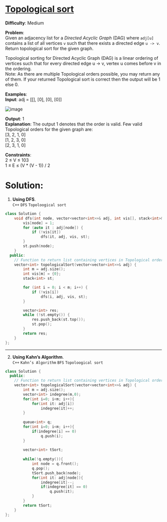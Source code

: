 # [Topological sort](https://www.geeksforgeeks.org/problems/topological-sort/1)  
**Difficulty**: Medium  

**Problem**:  
Given an adjacency list for a _Directed Acyclic Graph_ (DAG) where `adj[u]` contains a list of all vertices `v` such that there exists a directed edge `u -> v`. Return topological sort for the given graph.  

Topological sorting for Directed Acyclic Graph (DAG) is a linear ordering of vertices such that for every directed edge u -> v, vertex u comes before v in the ordering.  
Note: As there are multiple Topological orders possible, you may return any of them. If your returned Topological sort is correct then the output will be 1 else 0.

**Examples**:  
**Input**: adj = [[], [0], [0], [0]]  

![image](https://github.com/user-attachments/assets/e241e37c-5326-4d05-b021-937c99b84ce2)  

**Output**: 1  
**Explanation**: The output 1 denotes that the order is valid. Few valid Topological orders for the given graph are:  
[3, 2, 1, 0]  
[1, 2, 3, 0]  
[2, 3, 1, 0]  

**Constraints**:  
2  ≤  V  ≤  103  
1  ≤  E  ≤  (V * (V - 1)) / 2  

# Solution:

1. **Using DFS**.  
   `C++` `DFS` `Topoloogical sort` 
```cpp
class Solution {
    void dfs(int node, vector<vector<int>>& adj, int vis[], stack<int>& st) {
        vis[node] = 1;
        for (auto it : adj[node]) {
            if (!vis[it])
                dfs(it, adj, vis, st);
        }
        st.push(node);
    }
  public:
    // Function to return list containing vertices in Topological order.
    vector<int> topologicalSort(vector<vector<int>>& adj) {
        int m = adj.size();
        int vis[m] = {0};
        stack<int> st;

        for (int i = 0; i < m; i++) {
            if (!vis[i])
                dfs(i, adj, vis, st);
        }

        vector<int> res;
        while (!st.empty()) {
            res.push_back(st.top());
            st.pop();
        }
        return res;
    }
};
```
--- 
2. **Using Kahn’s Algorithm**.  
`C++` `Kahn’s Algorithm` `BFS` `Topoloogical sort` 

```cpp
class Solution {
  public:
    // Function to return list containing vertices in Topological order.
    vector<int> topologicalSort(vector<vector<int>>& adj) {
        int m = adj.size();
        vector<int> indegree(m,0);
        for(int i=0; i<m; i++){
            for(int it: adj[i])
                indegree[it]++;
        }
        
        queue<int> q;
        for(int i=0; i<m; i++){
            if(indegree[i] == 0)
                q.push(i);
        }
        
        vector<int> tSort;
        
        while(!q.empty()){
            int node = q.front();
            q.pop();
            tSort.push_back(node);
            for(int it: adj[node]){
                indegree[it]--;
                if(indegree[it] == 0)
                    q.push(it);
            }
        }
        return tSort;
    }
};
```
